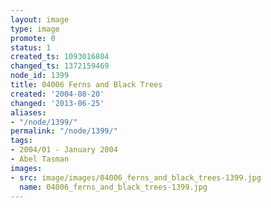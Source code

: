 ```yaml
---
layout: image
type: image
promote: 0
status: 1
created_ts: 1093016804
changed_ts: 1372159469
node_id: 1399
title: 04006 Ferns and Black Trees
created: '2004-08-20'
changed: '2013-06-25'
aliases:
- "/node/1399/"
permalink: "/node/1399/"
tags:
- 2004/01 - January 2004
- Abel Tasman
images:
- src: image/images/04006_ferns_and_black_trees-1399.jpg
  name: 04006_ferns_and_black_trees-1399.jpg
---
```


